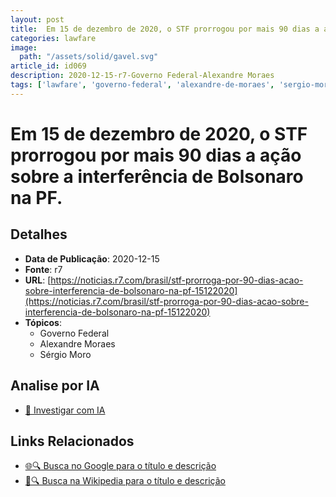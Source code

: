 ```yaml
---
layout: post
title:  Em 15 de dezembro de 2020, o STF prorrogou por mais 90 dias a ação sobre a interferência de Bolsonaro na PF.
categories: lawfare
image: 
  path: "/assets/solid/gavel.svg"
article_id: id069
description: 2020-12-15-r7-Governo Federal-Alexandre Moraes
tags: ['lawfare', 'governo-federal', 'alexandre-de-moraes', 'sergio-moro']
---
```


# Em 15 de dezembro de 2020, o STF prorrogou por mais 90 dias a ação sobre a interferência de Bolsonaro na PF.

## Detalhes
- **Data de Publicação**: 2020-12-15
- **Fonte**: r7
- **URL**: [https://noticias.r7.com/brasil/stf-prorroga-por-90-dias-acao-sobre-interferencia-de-bolsonaro-na-pf-15122020](https://noticias.r7.com/brasil/stf-prorroga-por-90-dias-acao-sobre-interferencia-de-bolsonaro-na-pf-15122020)
- **Tópicos**:
  - Governo Federal
  - Alexandre Moraes
  - Sérgio Moro

## Analise por IA
- [🤖 Investigar com IA](https://www.perplexity.ai/search?q=%22not%C3%ADcia%20artigo%20Brasil%22%20Em%2015%20de%20dezembro%20de%202020%2C%20o%20STF%20prorrogou%20por%20mais%2090%20dias%20a%20a%C3%A7%C3%A3o%20sobre%20a%20interfer%C3%AAncia%20de%20Bolsonaro%20na%20PF.%20r7%202020-12-15)

## Links Relacionados
- [🌐🔍 Busca no Google para o título e descrição](https://www.google.com/search?q=%22not%C3%ADcia%20artigo%20Brasil%22%20Em%2015%20de%20dezembro%20de%202020%2C%20o%20STF%20prorrogou%20por%20mais%2090%20dias%20a%20a%C3%A7%C3%A3o%20sobre%20a%20interfer%C3%AAncia%20de%20Bolsonaro%20na%20PF.%20r7%202020-12-15)
- [📖🔍 Busca na Wikipedia para o título e descrição](https://pt.wikipedia.org/w/index.php?search=%22not%C3%ADcia%20artigo%20Brasil%22%20Em%2015%20de%20dezembro%20de%202020%2C%20o%20STF%20prorrogou%20por%20mais%2090%20dias%20a%20a%C3%A7%C3%A3o%20sobre%20a%20interfer%C3%AAncia%20de%20Bolsonaro%20na%20PF.%20r7%202020-12-15)

